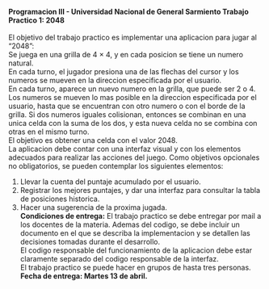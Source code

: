 <b>Programacion III - Universidad Nacional de General Sarmiento
Trabajo Practico 1: 2048</b>
<br><br>
El objetivo del trabajo practico es implementar una aplicacion para jugar al “2048”:<br>
Se juega en una grilla de 4 × 4, y en cada posicion se tiene un numero natural.<br>
En cada turno, el jugador presiona una de las flechas del cursor y los numeros
se mueven en la direccion especificada por el usuario.<br>
En cada turno, aparece un nuevo numero en la grilla, que puede ser 2 o 4.<br>
Los numeros se mueven lo mas posible en la direccion especificada por el usuario, hasta que se encuentran
con otro numero o con el borde de la grilla. Si dos numeros iguales colisionan,
entonces se combinan en una unica celda con la suma de los dos, y esta nueva
celda no se combina con otras en el mismo turno.<br>
El objetivo es obtener una celda con el valor 2048.<br>
La aplicacion debe contar con una interfaz visual y con los elementos adecuados para realizar
las acciones del juego. Como objetivos opcionales no obligatorios, se pueden contemplar los
siguientes elementos:<br>
1. Llevar la cuenta del puntaje acumulado por el usuario.<br>
2. Registrar los mejores puntajes, y dar una interfaz para consultar la tabla de posiciones
historica.<br>
3. Hacer una sugerencia de la proxima jugada.<br>
<b>Condiciones de entrega:</b> 
El trabajo practico se debe entregar por mail a los docentes de
la materia. Ademas del codigo, se debe incluir un documento en el que se describa la implementacion y se detallen las decisiones tomadas durante el desarrollo.<br>
El codigo responsable del funcionamiento de la aplicacion debe estar claramente separado del codigo responsable de la interfaz.<br> 
El trabajo practico se puede hacer en grupos de hasta tres personas.<br>
<b>Fecha de entrega: Martes 13 de abril.</b>



